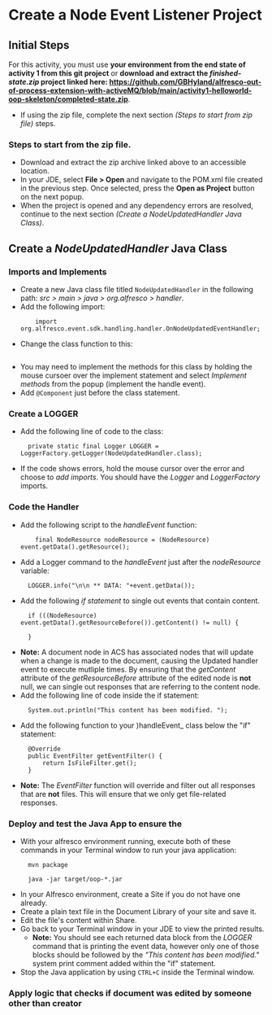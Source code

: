 # Create a Node Event Listener Project

## Initial Steps
For this activity, you must use **your environment from the end state of activity 1 from this git project** or **download and extract the _finished-state.zip_ project linked here: https://github.com/GBHyland/alfresco-out-of-process-extension-with-activeMQ/blob/main/activity1-helloworld-oop-skeleton/completed-state.zip**.
* If using the zip file, complete the next section _(Steps to start from zip file)_ steps.

### Steps to start from the zip file.
* Download and extract the zip archive linked above to an accessible location.
* In your JDE, select **File > Open** and navigate to the POM.xml file created in the previous step. Once selected, press the **Open as Project** button on the next popup.
* When the project is opened and any dependency errors are resolved, continue to the next section _(Create a _NodeUpdatedHandler_ Java Class)_.

## Create a _NodeUpdatedHandler_ Java Class
### Imports and Implements
* Create a new Java class file titled ```NodeUpdatedHandler``` in the following path: _src > main > java > org.alfresco > handler_.
* Add the following import:
  ```
      import org.alfresco.event.sdk.handling.handler.OnNodeUpdatedEventHandler;
  ```
* Change the class function to this:
  ```

  ```
* You may need to implement the methods for this class by holding the mouse cursoer over the implement statement and select _Implement methods_ from the popup (implement the handle event).
* Add ```@Component``` just before the class statement.

### Create a LOGGER
* Add the following line of code to the class:
  ```
    private static final Logger LOGGER = LoggerFactory.getLogger(NodeUpdatedHandler.class);
  ```
* If the code shows errors, hold the mouse cursor over the error and choose to _add imports_. You should have the _Logger_ and _LoggerFactory_ imports.
  
### Code the Handler
* Add the following script to the _handleEvent_ function:
  ```
      final NodeResource nodeResource = (NodeResource) event.getData().getResource();
  ```
* Add a Logger command to the _handleEvent_ just after the _nodeResource_ variable:
  ```
    LOGGER.info("\n\n ** DATA: "+event.getData());
  ```
* Add the following _if statement_ to single out events that contain content.
  ```
    if (((NodeResource) event.getData().getResourceBefore()).getContent() != null) {

    }
  ```
* **Note:** A document node in ACS has associated nodes that will update when a change is made to the document, causing the Updated handler event to execute mutliple times. By ensuring that the _getContent_ attribute of the _getResourceBefore_ attribute of the edited node is **not** null, we can single out responses that are referring to the content node.
* Add the following line of code inside the if statement:
  ```
    System.out.println("This content has been modified. ");
  ```
* Add the following function to your )handleEvent_ class below the "if" statement:
  ```
    @Override
    public EventFilter getEventFilter() {
        return IsFileFilter.get();
    }
  ```
* **Note:** The _EventFilter_ function will override and filter out all responses that are **not** files. This will ensure that we only get file-related responses.

### Deploy and test the Java App to ensure the 
* With your alfresco environment running, execute both of these commands in your Terminal window to run your java application:
  ```
    mvn package
  ```
  ```
    java -jar target/oop-*.jar
  ```
* In your Alfresco environment, create a Site if you do not have one already. 
* Create a plain text file in the Document Library of your site and save it.
* Edit the file's content within Share.
* Go back to your Terminal window in your JDE to view the printed results.
    * **Note:** You should see each returned data block from the _LOGGER_ command that is printing the event data, however only one of those blocks should be followed by the _"This content has been modified."_ system print comment added within the "if" statement.
* Stop the Java application by using ```CTRL+C``` inside the Terminal window.

### Apply logic that checks if document was edited by someone other than creator

